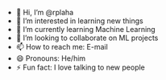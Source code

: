 - 👋 Hi, I’m @rplaha
- 👀 I’m interested in learning new things
- 🌱 I’m currently learning Machine Learning
- 💞️ I’m looking to collaborate on ML projects
- 📫 How to reach me: E-mail
- 😄 Pronouns: He/him
- ⚡ Fun fact: I love talking to new people

<!---
rplaha/rplaha is a ✨ special ✨ repository because its `README.md` (this file) appears on your GitHub profile.
You can click the Preview link to take a look at your changes.
--->
